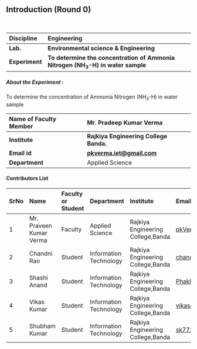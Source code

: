 ## Introduction (Round 0)

<br>

<b>Discipline | <b>Engineering
:--|:--|
<b> Lab. | <b> Environmental science & Engineering
<b> Experiment|     <b> To determine the concentration of Ammonia Nitrogen (NH<sub>3</sub>-H) in water sample



<h5> About the Experiment : </h5>
 To determine the concentration of Ammonia Nitrogen (NH<sub>3</sub>-H) in water sample

<b>Name of Faculty Member | <b>Mr. Pradeep Kumar Verma
:--|:--|
<b> Institute | <b> Rajkiya Engineering College Banda.
<b> Email id|     <b> pkverma.iet@gmail.com
<b> Department | Applied Science

#### Contributors List

SrNo | Name | Faculty or Student | Department| Institute | Email id
:--|:--|:--|:--|:--|:--|
1 |  Mr. Praveen Kumar Verma | Faculty | Applied Science |  Rajkiya Engineering College,Banda| pkVerma.iet@gmail.com
2 | Chandni Rao | Student | Information Technology | Rajkiya Engineering College,Banda | chandnirao99@gmail.com
3 | Shashi Anand | Student |  Information Technology| Rajkiya Engineering College,Banda| Phakhishashi9458@gmail.com
4 | Vikas Kumar  | Student |  Information Technology | Rajkiya Engineering College,Banda|vikaschandra1501@gmail.com
5 | Shubham Kumar  | Student | Information Technology | Rajkiya Engineering College,Banda| sk7722113@gmail.com


<br>


